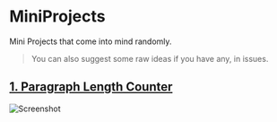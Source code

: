 # MiniProjects
Mini Projects that come into mind randomly.
> You can also suggest some raw ideas if you have any, in issues.

## [1. Paragraph Length Counter](http://wordage.shubhbansal.tech/)
![Screenshot](https://raw.githubusercontent.com/proRamLOGO/MiniProjects/master/ParagraphLengthCounter/ScreenShot.png&link=http://wordage.shubhbansal.tech/)


